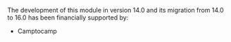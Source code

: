 The development of this module in version 14.0 and its migration from
14.0 to 16.0 has been financially supported by:

- Camptocamp
